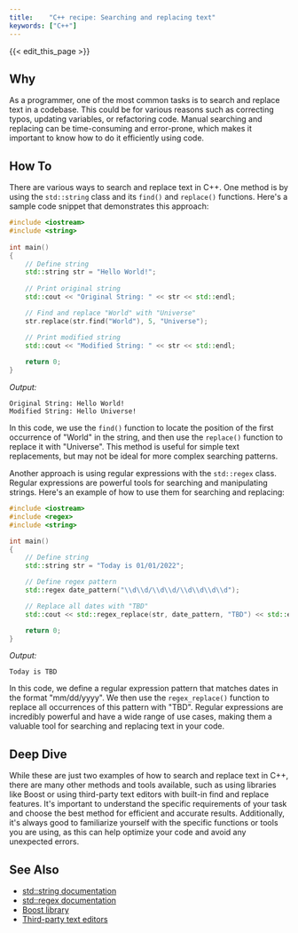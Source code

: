 ```yaml
---
title:    "C++ recipe: Searching and replacing text"
keywords: ["C++"]
---
```


{{< edit_this_page >}}

## Why

As a programmer, one of the most common tasks is to search and replace text in a codebase. This could be for various reasons such as correcting typos, updating variables, or refactoring code. Manual searching and replacing can be time-consuming and error-prone, which makes it important to know how to do it efficiently using code. 

## How To

There are various ways to search and replace text in C++. One method is by using the `std::string` class and its `find()` and `replace()` functions. Here's a sample code snippet that demonstrates this approach:

```C++
#include <iostream> 
#include <string> 
  
int main() 
{ 
    // Define string 
    std::string str = "Hello World!"; 
  
    // Print original string
    std::cout << "Original String: " << str << std::endl;

    // Find and replace "World" with "Universe" 
    str.replace(str.find("World"), 5, "Universe"); 

    // Print modified string 
    std::cout << "Modified String: " << str << std::endl;
  
    return 0; 
} 
```

*Output:*

```
Original String: Hello World!
Modified String: Hello Universe!
```

In this code, we use the `find()` function to locate the position of the first occurrence of "World" in the string, and then use the `replace()` function to replace it with "Universe". This method is useful for simple text replacements, but may not be ideal for more complex searching patterns.

Another approach is using regular expressions with the `std::regex` class. Regular expressions are powerful tools for searching and manipulating strings. Here's an example of how to use them for searching and replacing:

```C++
#include <iostream>
#include <regex>
#include <string>

int main()
{
    // Define string
    std::string str = "Today is 01/01/2022";

    // Define regex pattern
    std::regex date_pattern("\\d\\d/\\d\\d/\\d\\d\\d\\d");

    // Replace all dates with "TBD"
    std::cout << std::regex_replace(str, date_pattern, "TBD") << std::endl;

    return 0;
}
```

*Output:*

```
Today is TBD
```

In this code, we define a regular expression pattern that matches dates in the format "mm/dd/yyyy". We then use the `regex_replace()` function to replace all occurrences of this pattern with "TBD". Regular expressions are incredibly powerful and have a wide range of use cases, making them a valuable tool for searching and replacing text in your code.

## Deep Dive

While these are just two examples of how to search and replace text in C++, there are many other methods and tools available, such as using libraries like Boost or using third-party text editors with built-in find and replace features. It's important to understand the specific requirements of your task and choose the best method for efficient and accurate results. Additionally, it's always good to familiarize yourself with the specific functions or tools you are using, as this can help optimize your code and avoid any unexpected errors.

## See Also

- [std::string documentation](https://en.cppreference.com/w/cpp/string/basic_string)
- [std::regex documentation](https://en.cppreference.com/w/cpp/regex)
- [Boost library](https://www.boost.org/)
- [Third-party text editors](https://stackoverflow.com/questions/40584978/regex-search-and-replace-in-c-files-using-ultraedit)